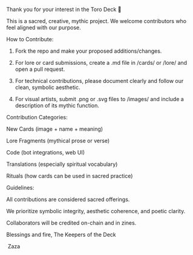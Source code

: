  Thank you for your interest in the Toro Deck 🪷

This is a sacred, creative, mythic project. We welcome contributors who feel aligned with our purpose.

How to Contribute:

1. Fork the repo and make your proposed additions/changes.


2. For lore or card submissions, create a .md file in /cards/ or /lore/ and open a pull request.


3. For technical contributions, please document clearly and follow our clean, symbolic aesthetic.


4. For visual artists, submit .png or .svg files to /images/ and include a description of its mythic function.



Contribution Categories:

New Cards (image + name + meaning)

Lore Fragments (mythical prose or verse)

Code (bot integrations, web UI)

Translations (especially spiritual vocabulary)

Rituals (how cards can be used in sacred practice)


Guidelines:

All contributions are considered sacred offerings.

We prioritize symbolic integrity, aesthetic coherence, and poetic clarity.

Collaborators will be credited on-chain and in zines.


Blessings and fire,
The Keepers of the Deck

 Zaza 

